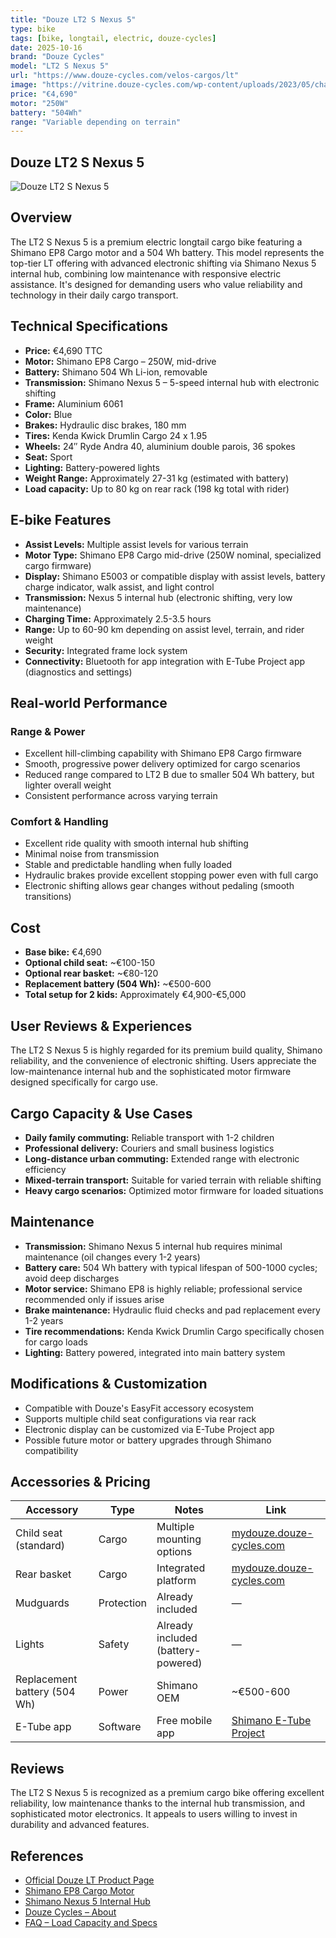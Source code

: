 ```yaml
---
title: "Douze LT2 S Nexus 5"
type: bike
tags: [bike, longtail, electric, douze-cycles]
date: 2025-10-16
brand: "Douze Cycles"
model: "LT2 S Nexus 5"
url: "https://www.douze-cycles.com/velos-cargos/lt"
image: "https://vitrine.douze-cycles.com/wp-content/uploads/2023/05/charge.svg"
price: "€4,690"
motor: "250W"
battery: "504Wh"
range: "Variable depending on terrain"
---
```


## Douze LT2 S Nexus 5

![Douze LT2 S Nexus 5](https://vitrine.douze-cycles.com/wp-content/uploads/2023/05/charge.svg)

## Overview

The LT2 S Nexus 5 is a premium electric longtail cargo bike featuring a Shimano EP8 Cargo motor and a 504 Wh battery. This model represents the top-tier LT offering with advanced electronic shifting via Shimano Nexus 5 internal hub, combining low maintenance with responsive electric assistance. It's designed for demanding users who value reliability and technology in their daily cargo transport.

## Technical Specifications

- **Price:** €4,690 TTC
- **Motor:** Shimano EP8 Cargo – 250W, mid-drive
- **Battery:** Shimano 504 Wh Li-ion, removable
- **Transmission:** Shimano Nexus 5 – 5-speed internal hub with electronic shifting
- **Frame:** Aluminium 6061
- **Color:** Blue
- **Brakes:** Hydraulic disc brakes, 180 mm
- **Tires:** Kenda Kwick Drumlin Cargo 24 x 1.95
- **Wheels:** 24″ Ryde Andra 40, aluminium double parois, 36 spokes
- **Seat:** Sport
- **Lighting:** Battery-powered lights
- **Weight Range:** Approximately 27-31 kg (estimated with battery)
- **Load capacity:** Up to 80 kg on rear rack (198 kg total with rider)

## E-bike Features

- **Assist Levels:** Multiple assist levels for various terrain
- **Motor Type:** Shimano EP8 Cargo mid-drive (250W nominal, specialized cargo firmware)
- **Display:** Shimano E5003 or compatible display with assist levels, battery charge indicator, walk assist, and light control
- **Transmission:** Nexus 5 internal hub (electronic shifting, very low maintenance)
- **Charging Time:** Approximately 2.5-3.5 hours
- **Range:** Up to 60-90 km depending on assist level, terrain, and rider weight
- **Security:** Integrated frame lock system
- **Connectivity:** Bluetooth for app integration with E-Tube Project app (diagnostics and settings)

## Real-world Performance

### Range & Power

- Excellent hill-climbing capability with Shimano EP8 Cargo firmware
- Smooth, progressive power delivery optimized for cargo scenarios
- Reduced range compared to LT2 B due to smaller 504 Wh battery, but lighter overall weight
- Consistent performance across varying terrain

### Comfort & Handling

- Excellent ride quality with smooth internal hub shifting
- Minimal noise from transmission
- Stable and predictable handling when fully loaded
- Hydraulic brakes provide excellent stopping power even with full cargo
- Electronic shifting allows gear changes without pedaling (smooth transitions)

## Cost

- **Base bike:** €4,690
- **Optional child seat:** ~€100-150
- **Optional rear basket:** ~€80-120
- **Replacement battery (504 Wh):** ~€500-600
- **Total setup for 2 kids:** Approximately €4,900-€5,000

## User Reviews & Experiences

The LT2 S Nexus 5 is highly regarded for its premium build quality, Shimano reliability, and the convenience of electronic shifting. Users appreciate the low-maintenance internal hub and the sophisticated motor firmware designed specifically for cargo use.

## Cargo Capacity & Use Cases

- **Daily family commuting:** Reliable transport with 1-2 children
- **Professional delivery:** Couriers and small business logistics
- **Long-distance urban commuting:** Extended range with electronic efficiency
- **Mixed-terrain transport:** Suitable for varied terrain with reliable shifting
- **Heavy cargo scenarios:** Optimized motor firmware for loaded situations

## Maintenance

- **Transmission:** Shimano Nexus 5 internal hub requires minimal maintenance (oil changes every 1-2 years)
- **Battery care:** 504 Wh battery with typical lifespan of 500-1000 cycles; avoid deep discharges
- **Motor service:** Shimano EP8 is highly reliable; professional service recommended only if issues arise
- **Brake maintenance:** Hydraulic fluid checks and pad replacement every 1-2 years
- **Tire recommendations:** Kenda Kwick Drumlin Cargo specifically chosen for cargo loads
- **Lighting:** Battery powered, integrated into main battery system

## Modifications & Customization

- Compatible with Douze's EasyFit accessory ecosystem
- Supports multiple child seat configurations via rear rack
- Electronic display can be customized via E-Tube Project app
- Possible future motor or battery upgrades through Shimano compatibility

## Accessories & Pricing

| Accessory                    | Type       | Notes                              | Link                                                         |
| ---------------------------- | ---------- | ---------------------------------- | ------------------------------------------------------------ |
| Child seat (standard)        | Cargo      | Multiple mounting options          | [mydouze.douze-cycles.com](http://mydouze.douze-cycles.com/) |
| Rear basket                  | Cargo      | Integrated platform                | [mydouze.douze-cycles.com](http://mydouze.douze-cycles.com/) |
| Mudguards                    | Protection | Already included                   | —                                                            |
| Lights                       | Safety     | Already included (battery-powered) | —                                                            |
| Replacement battery (504 Wh) | Power      | Shimano OEM                        | ~€500-600                                                    |
| E-Tube app                   | Software   | Free mobile app                    | [Shimano E-Tube Project](https://www.shimano.com/)           |

## Reviews

The LT2 S Nexus 5 is recognized as a premium cargo bike offering excellent reliability, low maintenance thanks to the internal hub transmission, and sophisticated motor electronics. It appeals to users willing to invest in durability and advanced features.

## References

- [Official Douze LT Product Page](https://www.douze-cycles.com/velos-cargos/lt)
- [Shimano EP8 Cargo Motor](https://www.shimano.com/)
- [Shimano Nexus 5 Internal Hub](https://www.shimano.com/)
- [Douze Cycles – About](https://www.douze-cycles.com/)
- [FAQ – Load Capacity and Specs](https://www.douze-cycles.com/)
